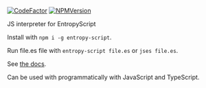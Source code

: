 [![CodeFactor](https://www.codefactor.io/repository/github/entropy-games/entropy-script/badge)](https://www.codefactor.io/repository/github/entropy-games/entropy-script)
[![NPMVersion](https://badge.fury.io/js/entropy-script.svg)](http://badge.fury.io/js/entropy-script)

JS interpreter for EntropyScript

Install with `npm i -g entropy-script`.

Run file.es file with `entropy-script file.es` or `jses file.es`.

See [the docs](https://entropygames.io/entropy-script).

Can be used with programmatically with JavaScript and TypeScript.